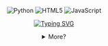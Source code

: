 <p align="center">
    <img alt="Python" src="https://img.shields.io/badge/Python-A348A6.svg?style=for-the-badge&logo=python&logoColor=white"/>
    <img alt="HTML5" src="https://img.shields.io/badge/HTML5-9075D8?style=for-the-badge&logo=html5&logoColor=white"/>
    <img alt="JavaScript" src="https://img.shields.io/badge/JavaScript-A348A6?style=for-the-badge&logo=javascript&logoColor=white"/>
</p>

<p align="center">
    <a href="https://git.io/typing-svg"><img src="https://readme-typing-svg.demolab.com?font=Fira+Code&weight=100&pause=1000&color=A348A6&center=true&vCenter=true&random=false&width=435&lines=Try+to+escape+from+this+reality" alt="Typing SVG" /></a>
</p>

<details align="center">
<summary>More?</summary>
<img src="https://media.tenor.com/Su-TFY-1OnoAAAAC/jshk-jibaku-shounen-hanako-kun.gif" align="right" width="310px">
<br>Yo! I'm P3RFECT, I'm a Human 😸 who loves Computer🖥️, Coding⌨️ & Anime🎍
<br><br>
I'm a Programmer who learns about computer codes for his Hobby and watches anime to escape from this reality

<p>
        <img alt="Top Language" src="https://github-readme-stats.vercel.app/api?username=P3RFECT01&show_icons=true&theme=radical" height="120"/>
    </a>
        <img alt="GitHub Stats" src="https://github-readme-stats.vercel.app/api/top-langs/?username=P3RFECT01&layout=compact&theme=radical" height="120"/>
    </a>
</p>

<!-- Inspired from billyeatcookies [https://github.com/billyeatcookies] -->
